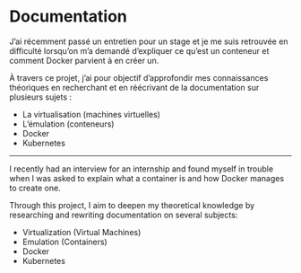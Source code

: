 # Documentation

J’ai récemment passé un entretien pour un stage et je me suis retrouvée en difficulté lorsqu’on m’a demandé d’expliquer ce qu’est un conteneur et comment Docker parvient à en créer un.

À travers ce projet, j’ai pour objectif d’approfondir mes connaissances théoriques en recherchant et en réécrivant de la documentation sur plusieurs sujets :

- La virtualisation (machines virtuelles)
- L’émulation (conteneurs)
- Docker
- Kubernetes

-------------------------------------------------

I recently had an interview for an internship and found myself in trouble when I was asked to explain what a container is and how Docker manages to create one.

Through this project, I aim to deepen my theoretical knowledge by researching and rewriting documentation on several subjects:

- Virtualization (Virtual Machines)
- Emulation (Containers)
- Docker
- Kubernetes